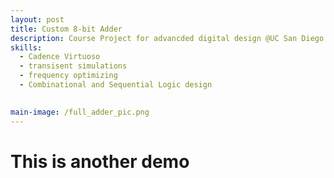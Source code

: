 ```yaml
---
layout: post
title: Custom 8-bit Adder 
description: Course Project for advancded digital design @UC San Diego (ECE165 Professor Patrick Mercier), goal of this project was to show that a custom 8-bit adder could out perform an automatic place and route(APR) ripple carry adder given a designer is familiar with the basic concepts of VLSI.
skills: 
  - Cadence Virtuoso
  - transisent simulations
  - frequency optimizing 
  - Combinational and Sequential Logic design
 

main-image: /full_adder_pic.png
---
```


# This is another demo

